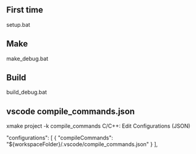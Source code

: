 ## First time
setup.bat

## Make
make_debug.bat

## Build
build_debug.bat

## vscode compile_commands.json
xmake project -k compile_commands
C/C++: Edit Configurations (JSON) 

"configurations": [
    {
      "compileCommands": "${workspaceFolder}/.vscode/compile_commands.json"
    }
  ],